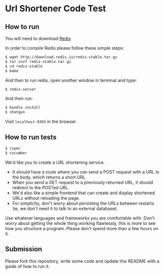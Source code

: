Url Shortener Code Test
========

How to run
--------

You will need to download [Redis](http://redis.io/topics/quickstart)

In order to compile Redis please follow these simple steps:

```sh
$ wget http://download.redis.io/redis-stable.tar.gz
$ tar xvzf redis-stable.tar.gz
$ cd redis-stable
$ make
```
And then to run redis, open another window in terminal and type:

```sh
$ redis-server
```

And then run:

```sh
$ bundle install
$ shotgun
```

Visit `localhost:9393` in the browser


How to run tests
---------

```sh
$ rspec
$ cucumber
```

We'd like you to create a URL shortening service.
- It should have a route where you can send a POST request with a URL in the body, which
returns a short URL.
- When you send a GET request to a previously returned URL, it should redirect to the
POSTed URL.
- We'd also like a simple frontend that can create and display shortened URLs without
reloading the page.
- For simplicity, don't worry about persisting the URLs between restarts (ie, we don't
need it to talk to an external database).

Use whatever languages and frameworks you are comfortable with. Don't worry about getting
the whole thing working flawlessly, this is more to see how you structure a program. Please
don't spend more than a few hours on it.

## Submission

Please fork this repository, write some code and update this README with a guide of how to
run it.
